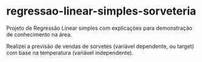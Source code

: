 # regressao-linear-simples-sorveteria

Projeto de Regressão Linear simples com explicações para demonstração de conhecimento na área.

Realizei a previsão de vendas de sorvetes (variável dependente, ou target) com base na temperatura (variável independente).
